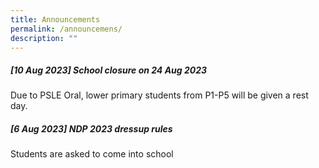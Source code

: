 ```yaml
---
title: Announcements
permalink: /announcemens/
description: ""
---
```

##### [10 Aug 2023]  School closure on 24 Aug 2023
Due to PSLE Oral, lower primary students from P1-P5 will be given a rest day.


##### [6 Aug 2023]  NDP 2023 dressup rules
Students are asked to come into school